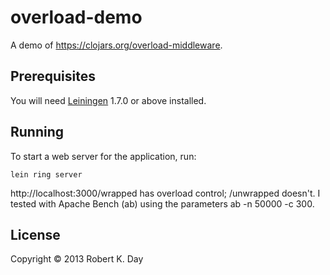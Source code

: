 # overload-demo

A demo of https://clojars.org/overload-middleware.

## Prerequisites

You will need [Leiningen][1] 1.7.0 or above installed.

[1]: https://github.com/technomancy/leiningen

## Running

To start a web server for the application, run:

    lein ring server

http://localhost:3000/wrapped has overload control; /unwrapped
doesn't. I tested with Apache Bench (ab) using the parameters ab -n 50000 -c 300.

## License

Copyright © 2013 Robert K. Day
